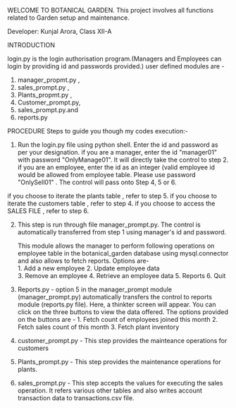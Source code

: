 WELCOME TO BOTANICAL GARDEN.
This project involves all functions related to Garden setup and maintenance.

Developer: Kunjal Arora, Class XII-A

INTRODUCTION

login.py is the login authorisation program.(Managers and Employees can login by providing id and passwords provided.)
user defined modules are - 
  1) manager_propmt.py , 
  2) sales_prompt.py , 
  3) Plants_propmt.py ,
  4) Customer_prompt.py, 
  5) sales_prompt.py.and
  6) reports.py

PROCEDURE
 Steps to guide you though my codes execution:-

1. Run the login.py file using python shell. 
    Enter the id and password as per your designation. 
    if you are a manager, enter the id "manager01" with password "OnlyManage01". It will directly take the control to step 2. 
    if you are an employee, enter the id as an integer (valid employee id would be allowed from employee table. Please use password "OnlySell01" . The control will pass onto Step 4, 5 or 6. 

  if you choose to iterate the plants table , refer to step 5. 
  if you choose to iterate the customers table , refer to step 4. 
  if you choose to access the SALES FILE , refer to step 6. 


2. This step is run through file manager_prompt.py. The control is automatically transferred from step 1 using manager's id and password.

    This module allows the manager to perform following operations on employee table in the botanical_garden database using mysql.connector and also allows to fetch reports. 
    Options are-   
         1. Add a new employee 
         2. Update employee data  
         3. Remove an employee 
         4. Retrieve an employee data 
         5. Reports
         6. Quit
		 
		 
3. Reports.py - option 5 in the manager_prompt module (manager_prompt.py) automatically transfers the control to reports module (reports.py file). 
  Here, a thinkter screen will appear. You can click on the three buttons to view the data offered.
  The options provided on the buttons are -
         1. Fetch count of employees joined this month 
         2. Fetch sales count of this month 
         3. Fetch plant inventory

4. customer_prompt.py - This step provides the mainteance operations for customers

5. Plants_prompt.py - This step provides the maintenance operations for plants.  

6. sales_prompt.py - This step accepts the values for executing the sales operation. It refers various other tables and also writes account transaction data to transactions.csv file. 



 

